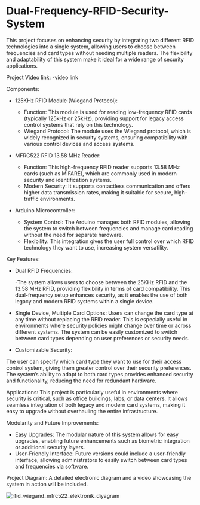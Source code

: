 # Dual-Frequency-RFID-Security-System

This project focuses on enhancing security by integrating two different RFID technologies into a single system, allowing users to choose between frequencies and card types without needing multiple readers. The flexibility and adaptability of this system make it ideal for a wide range of security applications.

Project Video link:
  -video link

Components:
- 125KHz RFID Module (Wiegand Protocol):
  
  - Function: This module is used for reading low-frequency RFID cards (typically 125kHz or 25kHz), providing support for legacy access control systems that rely on this technology.
  - Wiegand Protocol: The module uses the Wiegand protocol, which is widely recognized in security systems, ensuring compatibility with various control devices and access systems.

- MFRC522 RFID 13.58 MHz Reader:

  - Function: This high-frequency RFID reader supports 13.58 MHz cards (such as MIFARE), which are commonly used in modern security and identification systems.
  - Modern Security: It supports contactless communication and offers higher data transmission rates, making it suitable for secure, high-traffic environments.

- Arduino Microcontroller:

  - System Control: The Arduino manages both RFID modules, allowing the system to switch between frequencies and manage card reading without the need for separate hardware.
  - Flexibility: This integration gives the user full control over which RFID technology they want to use, increasing system versatility.

Key Features:
- Dual RFID Frequencies:

  -The system allows users to choose between the 25KHz RFID and the 13.58 MHz RFID, providing flexibility in terms of card compatibility.
  This dual-frequency setup enhances security, as it enables the use of both legacy and modern RFID systems within a single device.
- Single Device, Multiple Card Options:
  Users can change the card type at any time without replacing the RFID reader. This is especially useful in environments where security policies might change over time or across  different systems.
  The system can be easily customized to switch between card types depending on user preferences or security needs.

- Customizable Security:

The user can specify which card type they want to use for their access control system, giving them greater control over their security preferences.
The system’s ability to adapt to both card types provides enhanced security and functionality, reducing the need for redundant hardware.

Applications:
This project is particularly useful in environments where security is critical, such as office buildings, labs, or data centers. It allows seamless integration of both legacy and modern card systems, making it easy to upgrade without overhauling the entire infrastructure.

Modularity and Future Improvements:
  - Easy Upgrades: The modular nature of this system allows for easy upgrades, enabling future enhancements such as biometric integration or additional security layers.
  - User-Friendly Interface: Future versions could include a user-friendly interface, allowing administrators to easily switch between card types and frequencies via software.

Project Diagram:
  A detailed electronic diagram and a video showcasing the system in action will be included.

  ![rfid_wiegand_mfrc522_elektronik_diyagram](https://github.com/user-attachments/assets/7bd8d07a-5f27-4231-a163-3f43b484737b)

